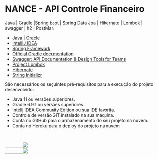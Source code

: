 # NANCE - API Controle Financeiro

Java | Gradle |Spring boot | Spring Data Jpa | Hibernate | Lombok | swagger | h2 | PostMan

* [Java | Oracle](https://www.java.com/pt-BR/)
* [IntelliJ IDEA](https://www.jetbrains.com/pt-br/idea/)
* [Spring Framework](https://spring.io/)
* [Official Gradle documentation](https://docs.gradle.org)
* [Swagger: API Documentation & Design Tools for Teams](https://swagger.io/)
* [Project Lombok](https://projectlombok.org/)
* [Hibernate](https://hibernate.org/)
* [String Initializr](https://start.spring.io/)

São necessários os seguintes pré-requisitos para a execução do projeto desenvolvido:

* Java 11 ou versões superiores.
* Gradle 6.9.1 ou versões superiores.
* Intellj IDEA Community Edition ou sua IDE favorita.
* Controle de versão GIT instalado na sua máquina.
* Conta no GitHub para o armazenamento do seu projeto na nuvem.
* Conta no Heroku para o deploy do projeto na nuvem

<br>
    <code><a href="https:/discord.com">
        <img src="https://img.shields.io/badge/Augusto%20Cesar%20Ribeiro%20Freire%20-%237289DA.svg?&style=for-the-badge&logo=discord&logoColor=white" /></a></code>
    <code><a href="https://www.linkedin.com/in/augusto-cesar-ribeiro-freire-0148071b/">
        <img src="https://img.shields.io/badge/linkedin%20-%230077B5.svg?&style=for-the-badge&logo=linkedin&logoColor=white" /></a></code>
<br>